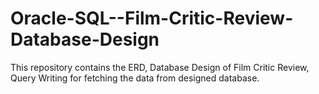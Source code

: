 # Oracle-SQL--Film-Critic-Review-Database-Design
This repository contains the ERD, Database Design of Film Critic Review, Query Writing for fetching the data from designed database. 
